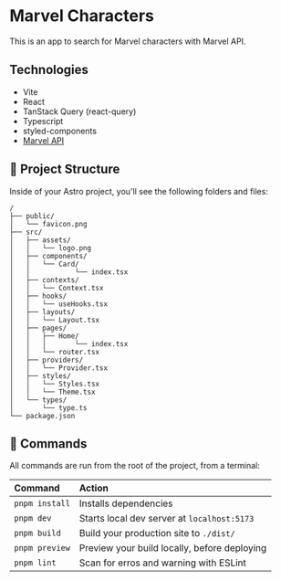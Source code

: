# Marvel Characters

This is an app to search for Marvel characters with Marvel API.

## Technologies

- Vite
- React
- TanStack Query (react-query)
- Typescript
- styled-components
- [Marvel API](https://developer.marvel.com)

## 🚀 Project Structure

Inside of your Astro project, you'll see the following folders and files:

```
/
├── public/
│   └── favicon.png
├── src/
│   ├── assets/
│   │   └── logo.png
│   ├── components/
│   │   └── Card/
│   │ 			└── index.tsx
│   ├── contexts/
│   │   └── Context.tsx
│   ├── hooks/
│   │   └── useHooks.tsx
│   ├── layouts/
│   │   └── Layout.tsx
│   ├── pages/
│   │   ├── Home/
│   │ 	│		└── index.tsx
│   │   └── router.tsx
│   ├── providers/
│   │   └── Provider.tsx
│   ├── styles/
│   │   └── Styles.tsx
│   │   └── Theme.tsx
│   └── types/
│       └── type.ts
└── package.json
```

## 🧞 Commands

All commands are run from the root of the project, from a terminal:

| Command        | Action                                       |
| :------------- | :------------------------------------------- |
| `pnpm install` | Installs dependencies                        |
| `pnpm dev`     | Starts local dev server at `localhost:5173`  |
| `pnpm build`   | Build your production site to `./dist/`      |
| `pnpm preview` | Preview your build locally, before deploying |
| `pnpm lint`    | Scan for erros and warning with ESLint       |
